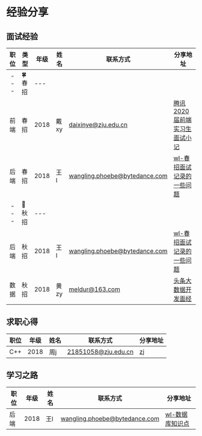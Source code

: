# 经验分享

## 面试经验
| 职位 | 类型 | 年级 | 姓名 | 联系方式 | 分享地址 |
| :---: | --- | --- | --- | --- | --- |
| --- | 🍀 春招 | --- |
| 前端 | 春招 | 2018 | 戴xy | daixinye@zju.edu.cn | [腾讯2020届前端实习生面试小记](https://zhuanlan.zhihu.com/p/58867755) |
| 后端 | 春招 | 2018 | 王l | wangling.phoebe@bytedance.com | [wl-春招面试记录的一些问题](./share/wl-春招面试记录的一些问题.md) |
| --- | 🍁 秋招 | --- |
| 后端 | 秋招 | 2018 | 王l | wangling.phoebe@bytedance.com | [wl-春招面试记录的一些问题](./share/wl-秋招面试记录的一些问题.md) |
| 数据 | 秋招 | 2018 | 黄zy | meldur@163.com | [头条大数据开发面经](https://www.nowcoder.com/discuss/284368) |

## 求职心得

| 职位 | 年级 | 姓名 | 联系方式 | 分享地址 |
| --- | --- |--- | --- | --- |
| C++ | 2018 | 周j | 21851058@zju.edu.cn  | [zj](./share/zj.md) |

## 学习之路

| 职位 | 年级 | 姓名 | 联系方式 | 分享地址 |
| --- |--- | --- | --- | --- |
| 后端 | 2018 | 王l | wangling.phoebe@bytedance.com | [wl-数据库知识点](./share/wl-数据库知识点.md)